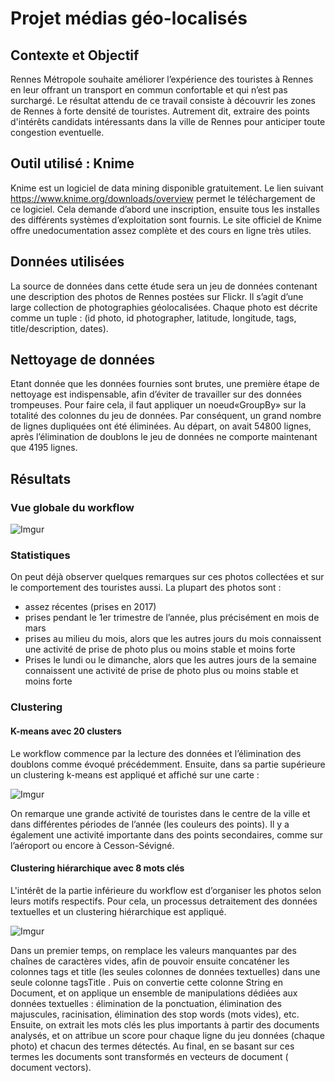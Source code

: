 # Projet médias géo-localisés
## Contexte et Objectif
Rennes Métropole souhaite améliorer l’expérience des touristes à Rennes en leur offrant un transport en commun confortable et qui n’est pas surchargé. Le résultat attendu de ce travail consiste à découvrir les zones de Rennes à forte densité de touristes. Autrement dit, extraire des points d'intérêts candidats intéressants dans la ville de Rennes pour anticiper toute congestion eventuelle.

## Outil utilisé : Knime
Knime est un logiciel de ​data mining disponible gratuitement. Le lien suivant https://www.knime.org/downloads/overview permet le téléchargement de ce logiciel. Cela demande d’abord une inscription, ensuite tous les installes des différents systèmes d’exploitation sont fournis. Le site officiel de Knime offre une ​documentation assez complète et des ​cours en ligne​ très utiles.

## Données utilisées
La source de données dans cette étude sera un jeu de données contenant une description des photos de Rennes postées sur Flickr. Il s’agit d’une large collection de photographies géolocalisées. Chaque photo est décrite comme un tuple : ​(id photo, id photographer, latitude, longitude, tags, title/description, dates)​.

## Nettoyage de données
Etant donnée que les données fournies sont brutes, une première étape de nettoyage est indispensable, afin d’éviter de travailler sur des données trompeuses. Pour faire cela, il faut appliquer un noeud ​«GroupBy» ​sur la totalité des colonnes du jeu de données. Par conséquent, un grand nombre de lignes dupliquées ont été éliminées. Au départ, on avait 54800 lignes, après l’élimination de doublons le jeu de données ne comporte maintenant que 4195 lignes.

## Résultats
### Vue globale du workflow
![Imgur](https://i.imgur.com/pf1ZoD8.png)
### Statistiques
On peut déjà observer quelques remarques sur ces photos collectées et sur le comportement des touristes aussi. La plupart des photos sont :
- assez récentes (prises en 2017)
- prises pendant le 1er trimestre de l’année, plus précisément en mois de mars
- prises au milieu du mois, alors que les autres jours du mois connaissent une activité de prise de photo plus ou moins stable et moins forte
- Prises le lundi ou le dimanche, alors que les autres jours de la semaine connaissent une activité de prise de photo plus ou moins stable et moins forte
### Clustering

#### K-means avec 20 clusters
Le workflow commence par la lecture des données et l’élimination des doublons comme évoqué précédemment. Ensuite, dans sa partie supérieure un ​clustering​ k-means​ est appliqué et affiché sur une carte :

![Imgur](https://i.imgur.com/6AwnoZS.png)

On remarque une grande activité de touristes dans le centre de la ville et dans différentes périodes de l’année (les couleurs des points). Il y a également une activité importante dans des points secondaires, comme sur l’aéroport ou encore à Cesson-Sévigné.

#### Clustering hiérarchique avec 8 mots clés
L'intérêt de la partie inférieure du workflow est d’organiser les photos selon leurs motifs respectifs. Pour cela, un processus de​traitement des données textuelles​ et un ​clustering hiérarchique​ est appliqué.

![Imgur](https://i.imgur.com/y1KEi5L.png)

Dans un premier temps, on remplace les valeurs manquantes par des chaînes de caractères vides, afin de pouvoir ensuite concaténer les colonnes ​tags et ​title​ (les seules colonnes de données textuelles) dans une seule colonne ​tagsTitle​ . Puis on convertie cette colonne String en Document, et on applique un ensemble de manipulations dédiées aux données textuelles : élimination de la ponctuation, élimination des majuscules, ​racinisation​, élimination des ​stop words (mots vides), etc. Ensuite, on extrait les mots clés les plus importants à partir des documents analysés, et on attribue un score pour chaque ligne du jeu données (chaque photo) et chacun des termes détectés. Au final, en se basant sur ces termes les documents sont transformés en vecteurs de document (​document vectors​).
